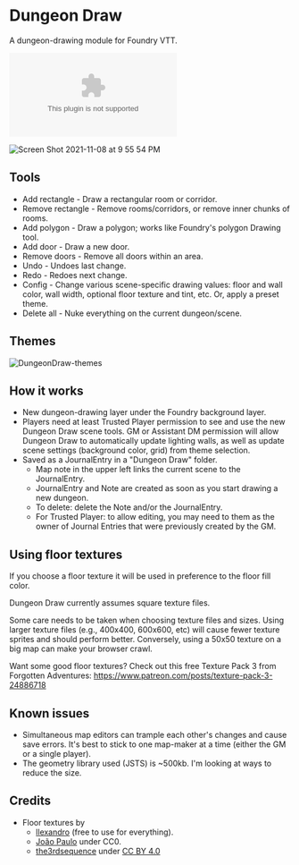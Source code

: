 # Dungeon Draw

A dungeon-drawing module for Foundry VTT. 

![Latest Release Download Count](https://img.shields.io/github/downloads/mcglincy/dungeondraw-foundry-vtt/latest/module.zip)

![Screen Shot 2021-11-08 at 9 55 54 PM](https://user-images.githubusercontent.com/189172/140859282-ca8e78bc-0d9c-4c06-8b0d-e6d876a8cb5f.png)

## Tools

* Add rectangle - Draw a rectangular room or corridor.
* Remove rectangle - Remove rooms/corridors, or remove inner chunks of rooms.
* Add polygon - Draw a polygon; works like Foundry's polygon Drawing tool.
* Add door - Draw a new door.
* Remove doors - Remove all doors within an area.
* Undo - Undoes last change.
* Redo - Redoes next change.
* Config - Change various scene-specific drawing values: floor and wall color, wall width, optional floor texture and tint, etc. Or, apply a preset theme.
* Delete all - Nuke everything on the current dungeon/scene.


## Themes
![DungeonDraw-themes](https://user-images.githubusercontent.com/189172/142654535-cd797a63-c2b3-4c7a-8613-fa6b49baca33.jpg)


## How it works

* New dungeon-drawing layer under the Foundry background layer.
* Players need at least Trusted Player permission to see and use the new Dungeon Draw scene tools. GM or Assistant DM permission will allow Dungeon Draw to automatically update lighting walls, as well as update scene settings (background color, grid) from theme selection.
* Saved as a JournalEntry in a "Dungeon Draw" folder.
  * Map note in the upper left links the current scene to the JournalEntry.
  * JournalEntry and Note are created as soon as you start drawing a new dungeon.
  * To delete: delete the Note and/or the JournalEntry. 
  * For Trusted Player: to allow editing, you may need to them as the owner of Journal Entries that were previously created by the GM.


## Using floor textures

If you choose a floor texture it will be used in preference to the floor fill color.

Dungeon Draw currently assumes square texture files.

Some care needs to be taken when choosing texture files and sizes. Using larger texture files (e.g., 400x400, 600x600, etc) will cause fewer texture sprites and should perform better. Conversely, using a 50x50 texture on a big map can make your browser crawl.

Want some good floor textures? Check out this free Texture Pack 3 from Forgotten Adventures: https://www.patreon.com/posts/texture-pack-3-24886718


## Known issues

* Simultaneous map editors can trample each other's changes and cause save errors. It's best to stick to one map-maker at a time (either the GM or a single player).
* The geometry library used (JSTS) is \~500kb. I'm looking at ways to reduce the size.


## Credits

* Floor textures by 
  * [llexandro](https://www.deviantart.com/llexandro/gallery/54632558/sci-fi-textures) (free to use for everything).
  * [João Paulo](https://3dtextures.me/about/) under CC0.
  * [the3rdsequence](https://www.the3rdsequence.com/texturedb/) under [CC BY 4.0](https://creativecommons.org/licenses/by/4.0/)
